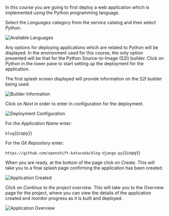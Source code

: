 In this course you are going to first deploy a web application which is implemented using the Python programming language.

Select the _Languages_ category from the service catalog and then select _Python_.

![Available Languages](../../assets/introduction/service-binding/02-python-language-category.png)

Any options for deploying applications which are related to Python will be displayed. In the environment used for this course, the only option presented will be that for the Python Source-to-Image (S2I) builder. Click on _Python_ in the lower pane to start setting up the deployment for the application.

The first splash screen displayed will provide information on the S2I builder being used.

![Builder Information](../../assets/introduction/service-binding/02-builder-information.png)

Click on _Next_ in order to enter in configuration for the deployment.

![Deployment Configuration](../../assets/introduction/service-binding/02-deployment-configuration.png)

For the _Application Name_ enter:

`blog`{{copy}}

For the _Git Repository_ enter:

`https://github.com/openshift-katacoda/blog-django-py`{{copy}}

When you are ready, at the bottom of the page click on _Create_. This will take you to a final splash page confirming the application has been created.

![Application Created](../../assets/introduction/service-binding/02-application-created.png)

Click on _Continue to the project overview_. This will take you to the _Overview_ page for the project, where you can view the details of the application created and monitor progress as it is built and deployed.

![Application Overview](../../assets/introduction/service-binding/02-build-in-progress.png)
